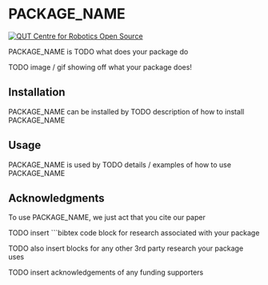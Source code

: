 # PACKAGE_NAME

[![QUT Centre for Robotics Open Source](https://github.com/qcr/qcr.github.io/raw/master/misc/badge.svg)](https://qcr.github.io)

<!--
Replace REPO_USER, & REPO_NAME in the lines below to get more auto-generated badges
![Primary language](https://img.shields.io/github/languages/top/REPO_USER/REPO_NAME)
[![License](https://img.shields.io/github/license/REPO_USER/REPO_NAME)](./LICENSE.txt)
-->

PACKAGE_NAME is TODO what does your package do

TODO image / gif showing off what your package does!

## Installation

PACKAGE_NAME can be installed by TODO description of how to install PACKAGE_NAME

## Usage

PACKAGE_NAME is used by TODO details / examples of how to use PACKAGE_NAME

## Acknowledgments

To use PACKAGE_NAME, we just act that you cite our paper

TODO insert ```bibtex code block for research associated with your package

TODO also insert blocks for any other 3rd party research your package uses

TODO insert acknowledgements of any funding supporters

<!-- Created with QCR's code template tool: https://github.com/qcr/code_templates -->
